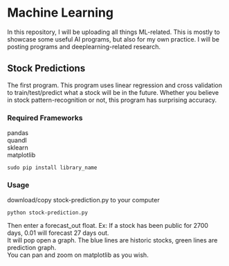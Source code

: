 # Machine Learning
In this repository, I will be uploading all things ML-related. This is mostly to showcase some useful AI programs, but also for my own practice. I will be posting programs and deeplearning-related research.  
  
  
## Stock Predictions
The first program. This program uses linear regression and cross validation to train/test/predict what a stock will be in the future. Whether you believe in stock pattern-recognition or not, this program has surprising accuracy.  
### Required Frameworks
pandas  
quandl  
sklearn  
matplotlib  
```
sudo pip install library_name
```  
### Usage  
download/copy stock-prediction.py to your computer  
```
python stock-prediction.py
```  
Then enter a forecast_out float. Ex: If a stock has been public for 2700 days, 0.01 will forecast 27 days out.  
It will pop open a graph. The blue lines are historic stocks, green lines are prediction graph.  
You can pan and zoom on matplotlib as you wish.
